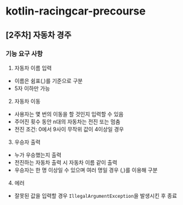 # kotlin-racingcar-precourse

## [2주차] 자동차 경주

### 기능 요구 사항
1. 자동차 이름 입력
- 이름은 쉼표(,)를 기준으로 구분
- 5자 이하만 가능

2. 자동차 이동
- 사용자는 몇 번의 이동을 할 것인지 입력할 수 있음
- 주어진 횟수 동안 n대의 자동차는 전진 또는 멈춤
- 전진 조건: 0에서 9사이 무작위 값이 4이상일 경우

3. 우승자 출력
- 누가 우승했는지 출력
- 전진하는 자동차 출력 시 자동차 이름 같이 출력
- 우승자는 한 명 이상일 수 있으며 여러 명일 경우 (,)를 이용해 구분

4. 에러
- 잘못된 값을 입력할 경우 `IllegalArgumentException`을 발생시킨 후 종료
